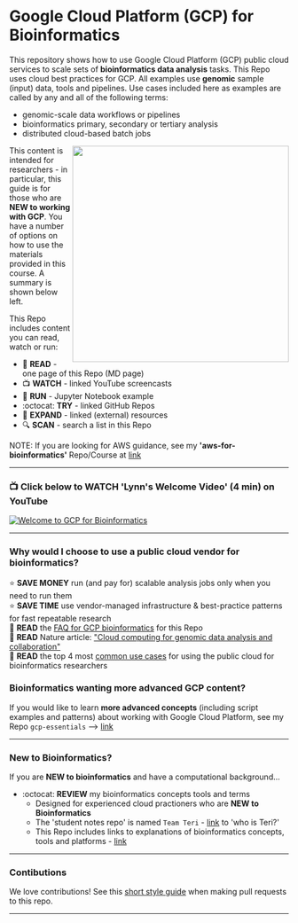 # Google Cloud Platform (GCP) for Bioinformatics

This repository shows how to use Google Cloud Platform (GCP) public cloud services to scale sets of **bioinformatics data analysis** tasks. This Repo uses cloud best practices for GCP.  All examples use **genomic** sample (input) data, tools and pipelines.  Use cases included here as examples are called by any and all of the following terms:
- genomic-scale data workflows or pipelines
- bioinformatics primary, secondary or tertiary analysis 
- distributed cloud-based batch jobs

<img src="https://github.com/lynnlangit/gcp-for-bioinformatics/raw/master/images/learn-gcp.png" width="390" align="right">

This content is intended for researchers - in particular, this guide is for those who are **NEW to working with GCP**.  You have a number of options on how to use the materials provided in this course.  A summary is shown below left.


This Repo includes content you can read, watch or run:  

- 📗 **READ** - one page of this Repo (MD page)
- 📺 **WATCH** -  linked YouTube screencasts
- 📙 **RUN** - Jupyter Notebook example
- :octocat: **TRY** - linked GitHub Repos
- 📘 **EXPAND** - linked (external) resources
- 🔍 **SCAN** - search a list in this Repo

NOTE: If you are looking for AWS guidance, see my **'aws-for-bioinformatics'** Repo/Course at [link](https://github.com/lynnlangit/aws-for-bioinformatics)

---

### 📺 Click below to WATCH 'Lynn's Welcome Video' (4 min) on YouTube

[![Welcome to GCP for Bioinformatics](http://img.youtube.com/vi/YoFkSVDlN6k/0.jpg)](http://www.youtube.com/watch?v=YoFkSVDlN6k "Welcome to GCP for Bioinformatics")

---

### Why would I choose to use a public cloud vendor for bioinformatics?

⭐️ **SAVE MONEY** run (and pay for) scalable analysis jobs only when you need to run them  
⭐️ **SAVE TIME** use vendor-managed infrastructure & best-practice patterns for fast repeatable research   
📗 **READ** the [FAQ for GCP bioinformatics](https://github.com/lynnlangit/gcp-for-bioinformatics/blob/master/1_FAQ.md) for this Repo  
📕 **READ** Nature article: ["Cloud computing for genomic data analysis and collaboration"](https://www.nature.com/articles/nrg.2017.113)  
📗 **READ** the top 4 most [common use cases](https://github.com/lynnlangit/gcp-for-bioinformatics/blob/master/3_USER-STORIES.md) for using the public cloud for bioinformatics researchers


### Bioinformatics wanting more advanced GCP content?
If you would like to learn **more advanced concepts** (including script examples and patterns) about working with Google Cloud Platform, see my Repo `gcp-essentials` --> [link](https://github.com/lynnlangit/gcp-essentials)

---

### New to Bioinformatics?

If you are **NEW to bioinformatics** and have a computational background...
- :octocat: **REVIEW** my bioinformatics concepts tools and terms 
  - Designed for experienced cloud practioners who are **NEW to Bioinformatics**
  - The 'student notes repo' is named `Team Teri` - [link](https://github.com/lynnlangit/TeamTeri#who-is-teri) to 'who is Teri?'
  - This Repo includes links to explanations of bioinformatics concepts, tools and platforms - [link](https://github.com/lynnlangit/TeamTeri)

----

### Contibutions

We love contributions! See this [short style guide](https://github.com/lynnlangit/gcp-for-bioinformatics/blob/master/CONTRIBUTING.md) when making pull requests to this repo.

---



